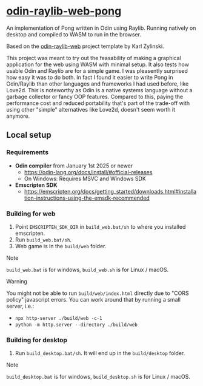 # [odin-raylib-web-pong](https://mr0x13f.github.io/odin-raylib-web-pong/)

An implementation of Pong written in Odin using Raylib. Running natively on desktop and compiled to WASM to run in the browser.

Based on the [odin-raylib-web](https://github.com/karl-zylinski/odin-raylib-web) project template by Karl Zylinski.

This project was meant to try out the feasability of making a graphical application for the web using WASM with minimal setup. It also tests how usable Odin and Raylib are for a simple game. I was pleasently surprised how easy it was to do both. In fact I found it easier to write Pong in Odin/Raylib than other languages and frameworks I had used before, like Love2d. This is noteworthy as Odin is a native systems language without a garbage collector or fancy OOP features. Compared to this, paying the performance cost and reduced portability that's part of the trade-off with using other "simple" alternatives like Love2d, doesn't seem worth it anymore.

## Local setup

### Requirements
- **Odin compiler** from January 1st 2025 or newer
    - https://odin-lang.org/docs/install/#official-releases
    - On Windows: Requires MSVC and Windows SDK
- **Emscripten SDK**
    - https://emscripten.org/docs/getting_started/downloads.html#installation-instructions-using-the-emsdk-recommended

### Building for web
1. Point `EMSCRIPTEN_SDK_DIR` in `build_web.bat/sh` to where you installed emscripten.
2. Run `build_web.bat/sh`.
3. Web game is in the `build/web` folder.

> [!NOTE]
> `build_web.bat` is for windows, `build_web.sh` is for Linux / macOS.

> [!WARNING]
> You might not be able to run `build/web/index.html` directly due to "CORS policy" javascript errors. You can work around that by running a small server, i.e.:
> - `npx http-server ./build/web -c-1`
> - `python -m http.server --directory ./build/web`

### Building for desktop
1. Run `build_desktop.bat/sh`. It will end up in the `build/desktop` folder.

> [!NOTE]
> `build_desktop.bat` is for windows, `build_desktop.sh` is for Linux / macOS.
